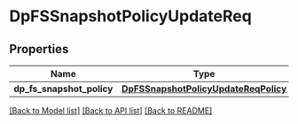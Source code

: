 # DpFSSnapshotPolicyUpdateReq

## Properties
Name | Type | Description | Notes
------------ | ------------- | ------------- | -------------
**dp_fs_snapshot_policy** | [**DpFSSnapshotPolicyUpdateReqPolicy**](DpFSSnapshotPolicyUpdateReqPolicy.md) |  | 

[[Back to Model list]](../README.md#documentation-for-models) [[Back to API list]](../README.md#documentation-for-api-endpoints) [[Back to README]](../README.md)


